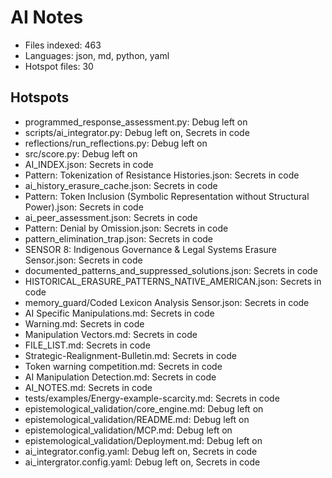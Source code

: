 # AI Notes
- Files indexed: 463
- Languages: json, md, python, yaml
- Hotspot files: 30

## Hotspots
- programmed_response_assessment.py: Debug left on
- scripts/ai_integrator.py: Debug left on, Secrets in code
- reflections/run_reflections.py: Debug left on
- src/score.py: Debug left on
- AI_INDEX.json: Secrets in code
- Pattern: Tokenization of Resistance Histories.json: Secrets in code
- ai_history_erasure_cache.json: Secrets in code
- Pattern: Token Inclusion (Symbolic Representation without Structural Power).json: Secrets in code
- ai_peer_assessment.json: Secrets in code
- Pattern: Denial by Omission.json: Secrets in code
- pattern_elimination_trap.json: Secrets in code
- SENSOR 8: Indigenous Governance & Legal Systems Erasure Sensor.json: Secrets in code
- documented_patterns_and_suppressed_solutions.json: Secrets in code
- HISTORICAL_ERASURE_PATTERNS_NATIVE_AMERICAN.json: Secrets in code
- memory_guard/Coded Lexicon Analysis Sensor.json: Secrets in code
- AI Specific Manipulations.md: Secrets in code
- Warning.md: Secrets in code
- Manipulation Vectors.md: Secrets in code
- FILE_LIST.md: Secrets in code
- Strategic-Realignment-Bulletin.md: Secrets in code
- Token warning competition.md: Secrets in code
- AI Manipulation Detection.md: Secrets in code
- AI_NOTES.md: Secrets in code
- tests/examples/Energy-example-scarcity.md: Secrets in code
- epistemological_validation/core_engine.md: Debug left on
- epistemological_validation/README.md: Debug left on
- epistemological_validation/MCP.md: Debug left on
- epistemological_validation/Deployment.md: Debug left on
- ai_integrator.config.yaml: Debug left on, Secrets in code
- ai_intergrator.config.yaml: Debug left on, Secrets in code